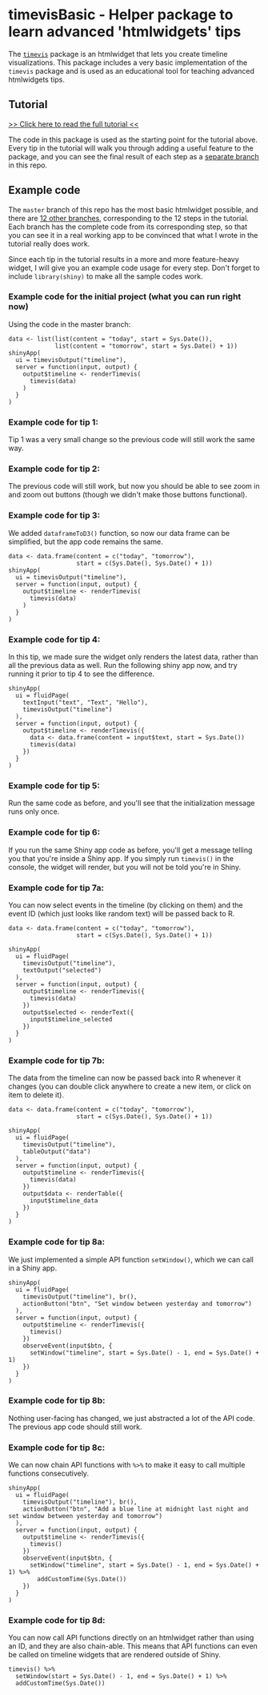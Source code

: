 # timevisBasic - Helper package to learn advanced 'htmlwidgets' tips

The [`timevis`](https://github.com/daattali/timevis) package is an htmlwidget that lets you create timeline visualizations. This package includes a very basic implementation of the `timevis` package and is used as an educational tool for teaching advanced htmlwidgets tips.

## Tutorial

[>> Click here to read the full tutorial <<](http://deanattali.com/blog/advanced-htmlwidgets-tips)

The code in this package is used as the starting point for the tutorial above. Every tip in the tutorial will walk you through adding a useful feature to the package, and you can see the final result of each step as a [separate branch](https://github.com/daattali/timevisBasic/branches/all) in this repo.

## Example code

The `master` branch of this repo has the most basic htmlwidget possible, and there are [12 other branches](https://github.com/daattali/timevisBasic/branches/all), corresponding to the 12 steps in the tutorial. Each branch has the complete code from its corresponding step, so that you can see it in a real working app to be convinced that what I wrote in the tutorial really does work.

Since each tip in the tutorial results in a more and more feature-heavy widget, I will give you an example code usage for every step. Don't forget to include `library(shiny)` to make all the sample codes work.

### Example code for the initial project (what you can run right now)

Using the code in the master branch:

```
data <- list(list(content = "today", start = Sys.Date()),
             list(content = "tomorrow", start = Sys.Date() + 1))
shinyApp(
  ui = timevisOutput("timeline"),
  server = function(input, output) {
    output$timeline <- renderTimevis(
      timevis(data)
    )
  }
)
```

### Example code for tip 1:

Tip 1 was a very small change so the previous code will still work the same way.

### Example code for tip 2:

The previous code will still work, but now you should be able to see zoom in and zoom out buttons (though we didn't make those buttons functional).

### Example code for tip 3:

We added `dataframeToD3()` function, so now our data frame can be simplified, but the app code remains the same.

```
data <- data.frame(content = c("today", "tomorrow"),
                   start = c(Sys.Date(), Sys.Date() + 1))
shinyApp(
  ui = timevisOutput("timeline"),
  server = function(input, output) {
    output$timeline <- renderTimevis(
      timevis(data)
    )
  }
)
```

### Example code for tip 4:

In this tip, we made sure the widget only renders the latest data, rather than all the previous data as well. Run the following shiny app now, and try running it prior to tip 4 to see the difference.

```
shinyApp(
  ui = fluidPage(
    textInput("text", "Text", "Hello"),
    timevisOutput("timeline")
  ),
  server = function(input, output) {
    output$timeline <- renderTimevis({
      data <- data.frame(content = input$text, start = Sys.Date())
      timevis(data)
    })
  }
)
```

### Example code for tip 5:

Run the same code as before, and you'll see that the initialization message runs only once.

### Example code for tip 6:

If you run the same Shiny app code as before, you'll get a message telling you that you're inside a Shiny app. If you simply run `timevis()` in the console, the widget will render, but you will not be told you're in Shiny.

### Example code for tip 7a:

You can now select events in the timeline (by clicking on them) and the event ID (which just looks like random text) will be passed back to R.

```
data <- data.frame(content = c("today", "tomorrow"),
                   start = c(Sys.Date(), Sys.Date() + 1))

shinyApp(
  ui = fluidPage(
    timevisOutput("timeline"),
    textOutput("selected")
  ),
  server = function(input, output) {
    output$timeline <- renderTimevis({
      timevis(data)
    })
    output$selected <- renderText({
      input$timeline_selected
    })
  }
)
```

### Example code for tip 7b:

The data from the timeline can now be passed back into R whenever it changes (you can double click anywhere to create a new item, or click on item to delete it).

```
data <- data.frame(content = c("today", "tomorrow"),
                   start = c(Sys.Date(), Sys.Date() + 1))

shinyApp(
  ui = fluidPage(
    timevisOutput("timeline"),
    tableOutput("data")
  ),
  server = function(input, output) {
    output$timeline <- renderTimevis({
      timevis(data)
    })
    output$data <- renderTable({
      input$timeline_data
    })
  }
)
```

### Example code for tip 8a:

We just implemented a simple API function `setWindow()`, which we can call in a Shiny app.

```
shinyApp(
  ui = fluidPage(
    timevisOutput("timeline"), br(),
    actionButton("btn", "Set window between yesterday and tomorrow")
  ),
  server = function(input, output) {
    output$timeline <- renderTimevis({
      timevis()
    })
    observeEvent(input$btn, {
      setWindow("timeline", start = Sys.Date() - 1, end = Sys.Date() + 1)
    })
  }
)
```

### Example code for tip 8b:

Nothing user-facing has changed, we just abstracted a lot of the API code. The previous app code should still work. 

### Example code for tip 8c:

We can now chain API functions with `%>%` to make it easy to call multiple functions consecutively.

```
shinyApp(
  ui = fluidPage(
    timevisOutput("timeline"), br(),
    actionButton("btn", "Add a blue line at midnight last night and set window between yesterday and tomorrow")
  ),
  server = function(input, output) {
    output$timeline <- renderTimevis({
      timevis()
    })
    observeEvent(input$btn, {
      setWindow("timeline", start = Sys.Date() - 1, end = Sys.Date() + 1) %>%
        addCustomTime(Sys.Date())
    })
  }
)
```

### Example code for tip 8d:

You can now call API functions directly on an htmlwidget rather than using an ID, and they are also chain-able. This means that API functions can even be called on timeline widgets that are rendered outside of Shiny.

```
timevis() %>%
  setWindow(start = Sys.Date() - 1, end = Sys.Date() + 1) %>%
  addCustomTime(Sys.Date())
```
